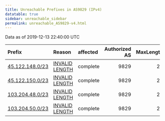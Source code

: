 ```yaml
---
title: Unreachable Prefixes in AS9829 (IPv4)
datatable: true
sidebar: unreachable_sidebar
permalink: unreachable_AS9829-v4.html
---
```


Data as of 2019-12-13 22:40:00 UTC


<div class="datatable-begin"></div>

| Prefix                                                   | Reason                                                                                                   | affected   |   Authorized AS |   MaxLength | Anchor                                       |   unreachable /24s |
|:---------------------------------------------------------|:---------------------------------------------------------------------------------------------------------|:-----------|----------------:|------------:|:---------------------------------------------|-------------------:|
| [45.122.148.0/23](https://stat.ripe.net/45.122.148.0/23) | [INVALID LENGTH](https://rpki-validator.ripe.net/announcement-preview?asn=AS9829&prefix=45.122.148.0/23) | complete   |            9829 |          22 | [APNIC](unreachable_APNIC_RPKI_Root-v4.html) |                  2 |
| [45.122.150.0/23](https://stat.ripe.net/45.122.150.0/23) | [INVALID LENGTH](https://rpki-validator.ripe.net/announcement-preview?asn=AS9829&prefix=45.122.150.0/23) | complete   |            9829 |          22 | [APNIC](unreachable_APNIC_RPKI_Root-v4.html) |                  2 |
| [103.204.48.0/23](https://stat.ripe.net/103.204.48.0/23) | [INVALID LENGTH](https://rpki-validator.ripe.net/announcement-preview?asn=AS9829&prefix=103.204.48.0/23) | complete   |            9829 |          22 | [APNIC](unreachable_APNIC_RPKI_Root-v4.html) |                  2 |
| [103.204.50.0/23](https://stat.ripe.net/103.204.50.0/23) | [INVALID LENGTH](https://rpki-validator.ripe.net/announcement-preview?asn=AS9829&prefix=103.204.50.0/23) | complete   |            9829 |          22 | [APNIC](unreachable_APNIC_RPKI_Root-v4.html) |                  2 |

<div class="datatable-end"></div>